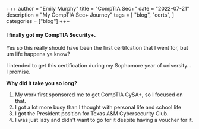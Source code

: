 +++
author = "Emily Murphy"
title = "CompTIA Sec+"
date = "2022-07-21"
description = "My CompTIA Sec+ Journey"
tags = [
    "blog",
    "certs",
]
categories = ["blog"]
+++
<!--more-->

#### I finally got my CompTIA Security+.

Yes so this really should have been the first certifcation that I went for, but um life happens ya know?

I intended to get this certification during my Sophomore year of university... I promise.

**Why did it take you so long?**

1. My work first sponsored me to get CompTIA CySA+, so I focused on that.
2. I got a lot more busy than I thought with personal life and school life 
3. I got the President position for Texas A&M Cybersecurity Club.
4. I was just lazy and didn't want to go for it despite having a voucher for it.



